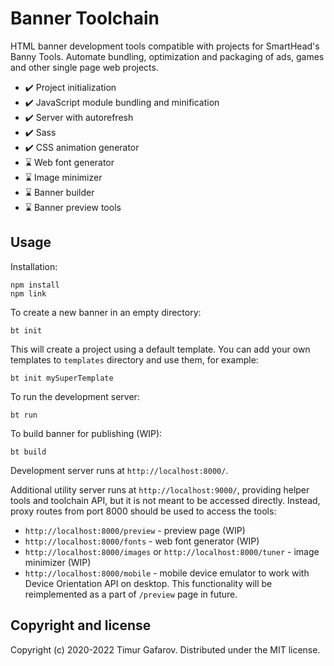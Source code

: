 # Banner Toolchain
HTML banner development tools compatible with projects for SmartHead's Banny Tools. Automate bundling, optimization and packaging of ads, games and other single page web projects.
* ✔️ Project initialization
* ✔️ JavaScript module bundling and minification
* ✔️ Server with autorefresh
* ✔️ Sass
* ✔️ CSS animation generator
* ⌛ Web font generator
* ⌛ Image minimizer
* ⌛ Banner builder
* ⌛ Banner preview tools

## Usage
Installation:
```
npm install
npm link
```

To create a new banner in an empty directory:

`bt init`

This will create a project using a default template. You can add your own templates to `templates` directory and use them, for example:

`bt init mySuperTemplate`

To run the development server:

`bt run`

To build banner for publishing (WIP):

`bt build`

Development server runs at `http://localhost:8000/`.

Additional utility server runs at `http://localhost:9000/`, providing helper tools and toolchain API, but it is not meant to be accessed directly. Instead, proxy routes from port 8000 should be used to access the tools:
* `http://localhost:8000/preview` - preview page (WIP)
* `http://localhost:8000/fonts` - web font generator (WIP)
* `http://localhost:8000/images` or `http://localhost:8000/tuner` - image minimizer (WIP)
* `http://localhost:8000/mobile` - mobile device emulator to work with Device Orientation API on desktop. This functionality will be reimplemented as a part of `/preview` page in future.

## Copyright and license
Copyright (c) 2020-2022 Timur Gafarov. Distributed under the MIT license.
